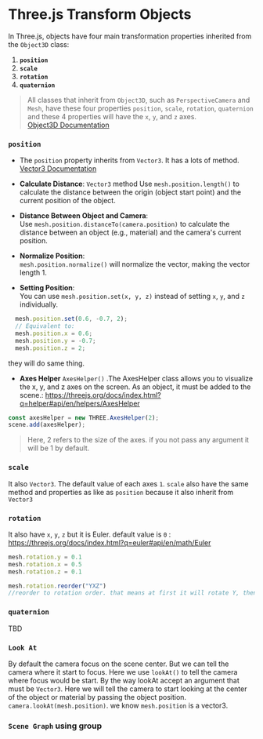 # Three.js Transform Objects

In Three.js, objects have four main transformation properties inherited from the `Object3D` class:

1. **`position`**
2. **`scale`**
3. **`rotation`**
4. **`quaternion`**

> All classes that inherit from `Object3D`, such as `PerspectiveCamera` and `Mesh`, have these four properties `position`, `scale`, `rotation`, `quaternion` and these 4 properties will have the `x`, `y`, and `z` axes.  
[Object3D Documentation](https://threejs.org/docs/index.html?q=object#api/en/core/Object3D)

### `position`

- The `position` property inherits from `Vector3`.  It has a lots of method.
  [Vector3 Documentation](https://threejs.org/docs/index.html?q=vector#api/en/math/Vector3)

- **Calculate Distance**:  `Vector3` method
  Use `mesh.position.length()` to calculate the distance between the origin (object start point) and the current position of the object.

- **Distance Between Object and Camera**:  
  Use `mesh.position.distanceTo(camera.position)` to calculate the distance between an object (e.g., material) and the camera's current position.

- **Normalize Position**:  
  `mesh.position.normalize()` will normalize the vector, making the vector length 1.

- **Setting Position**:  
  You can use `mesh.position.set(x, y, z)` instead of setting `x`, `y`, and `z` individually.
  
```javascript
  mesh.position.set(0.6, -0.7, 2);
  // Equivalent to:
  mesh.position.x = 0.6;
  mesh.position.y = -0.7;
  mesh.position.z = 2;
```
they will do same thing.


- **Axes Helper**
`AxesHelper()` .The AxesHelper class allows you to visualize the x, y, and z axes on the screen. As an object, it must be added to the scene.: https://threejs.org/docs/index.html?q=helper#api/en/helpers/AxesHelper

```javascript
const axesHelper = new THREE.AxesHelper(2);
scene.add(axesHelper);
```
> Here, 2 refers to the size of the axes. if you not pass any argument it will be 1 by default.

### `scale`
It also `Vector3`. The default value of each axes `1`. `scale` also have the same method and properties as like as `position` because it also inherit from `Vector3`

### `rotation`
It also have `x`, `y`, `z` but it is Euler. default value is `0` : https://threejs.org/docs/index.html?q=euler#api/en/math/Euler
```javascript
mesh.rotation.y = 0.1
mesh.rotation.x = 0.5
mesh.rotation.z = 0.1

mesh.rotation.reorder("YXZ")
//reorder to rotation order. that means at first it will rotate Y, then X, then Z.
```

### `quaternion`
TBD

### `Look At`
By default the camera focus on the scene center. But we can tell the camera  where it start to focus. Here we use `lookAt()` to tell the camera where focus would be start. By the way lookAt accept an argument that must be `Vector3`. Here we will tell the camera to start looking at the center of the object or material by passing the object position. `camera.lookAt(mesh.position)`. we know `mesh.position` is a vector3.


### `Scene Graph` using group


